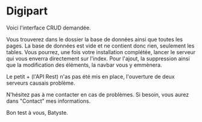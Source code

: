 # Digipart

Voici l'interface CRUD demandée.

Vous trouverez dans le dossier la base de données ainsi que toutes les pages.
La base de données est vide et ne contient donc rien, seulement les tables.
Vous pourrez, une fois votre installation complétée, lancer le serveur qui vous enverra directement sur l'index.
Pour l'ajout, la suppression ainsi que la modification des éléments, la navbar vous y emmènera.

Le petit + (l'API Rest) n'as pas été mis en place, l'ouverture de deux serveurs causais problème.

N'hésitez pas à me contacter en cas de problèmes.
Si besoin, vous aurez dans "Contact" mes informations.

Bon test à vous, 
Batyste.
